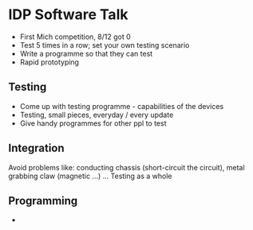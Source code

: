 # IDP Software Talk

- First Mich competition, 8/12 got 0
- Test 5 times in a row; set your own testing scenario
- Write a programme so that they can test
- Rapid prototyping

## Testing

- Come up with testing programme - capabilities of the devices
- Testing, small pieces, everyday / every update
- Give handy programmes for other ppl to test

## Integration

Avoid problems like: conducting chassis (short-circuit the circuit), metal grabbing claw (magnetic ...) ...
Testing as a whole

## Programming

- 